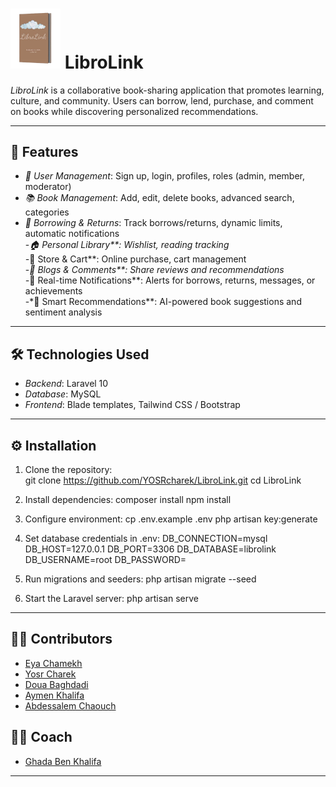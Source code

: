 # <img src="./public/assets/img/libroLogo.png" alt="LibroLink Logo" width="80" /> LibroLink

*LibroLink* is a collaborative book-sharing application that promotes learning, culture, and community. Users can borrow, lend, purchase, and comment on books while discovering personalized recommendations.

---

## 🚀 Features

- *👤 User Management*: Sign up, login, profiles, roles (admin, member, moderator)  
- *📚 Book Management*: Add, edit, delete books, advanced search, categories  
- *🔄 Borrowing & Returns*: Track borrows/returns, dynamic limits, automatic notifications  
-*🏠 Personal Library**: Wishlist, reading tracking  
-*🛒 Store & Cart**: Online purchase, cart management  
-*📝 Blogs & Comments**: Share reviews and recommendations  
-*🔔 Real-time Notifications**: Alerts for borrows, returns, messages, or achievements  
-*🤖 Smart Recommendations**: AI-powered book suggestions and sentiment analysis

---

## 🛠 Technologies Used

- *Backend*: Laravel 10  
- *Database*: MySQL  
- *Frontend*: Blade templates, Tailwind CSS / Bootstrap  

---

## ⚙ Installation

1. Clone the repository:  
git clone https://github.com/YOSRcharek/LibroLink.git
cd LibroLink

2. Install dependencies:
composer install
npm install

3. Configure environment:
cp .env.example .env
php artisan key:generate

4. Set database credentials in .env:
DB_CONNECTION=mysql
DB_HOST=127.0.0.1
DB_PORT=3306
DB_DATABASE=librolink
DB_USERNAME=root
DB_PASSWORD=

5. Run migrations and seeders:
php artisan migrate --seed

6. Start the Laravel server:
php artisan serve

---

## 👨‍💻 Contributors

- [Eya Chamekh](https://github.com/eyachamekh)
- [Yosr Charek](https://github.com/YOSRcharek)
- [Doua Baghdadi](https://github.com/Douabaghdadi)
- [Aymen Khalifa](https://github.com/aymen-khelifa)
- [Abdessalem Chaouch](https://github.com/Slouumaa)

## 👨‍💻 Coach
- [Ghada Ben Khalifa](https://github.com/BenKhalifaGHADA)
---
